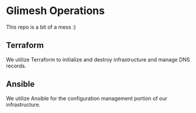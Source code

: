 # Glimesh Operations

This repo is a bit of a mess :)

## Terraform
We utilize Terraform to initialize and destroy infrastructure and manage DNS records.

## Ansible
We utilize Ansible for the configuration management portion of our infrastructure.
